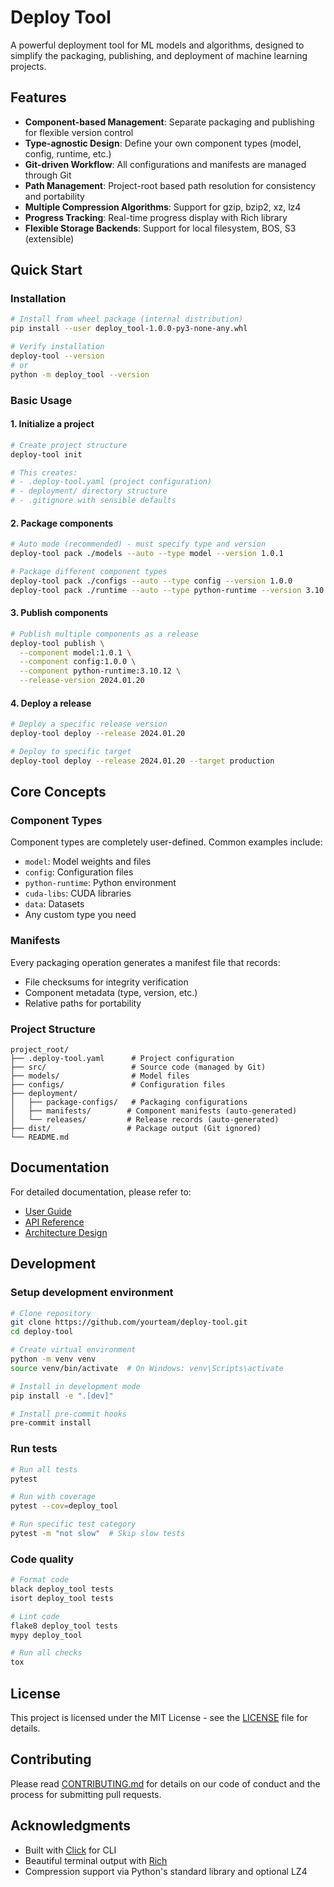 # Deploy Tool

A powerful deployment tool for ML models and algorithms, designed to simplify the packaging, publishing, and deployment of machine learning projects.

## Features

- **Component-based Management**: Separate packaging and publishing for flexible version control
- **Type-agnostic Design**: Define your own component types (model, config, runtime, etc.)
- **Git-driven Workflow**: All configurations and manifests are managed through Git
- **Path Management**: Project-root based path resolution for consistency and portability
- **Multiple Compression Algorithms**: Support for gzip, bzip2, xz, lz4
- **Progress Tracking**: Real-time progress display with Rich library
- **Flexible Storage Backends**: Support for local filesystem, BOS, S3 (extensible)

## Quick Start

### Installation

```bash
# Install from wheel package (internal distribution)
pip install --user deploy_tool-1.0.0-py3-none-any.whl

# Verify installation
deploy-tool --version
# or
python -m deploy_tool --version
```

### Basic Usage

#### 1. Initialize a project

```bash
# Create project structure
deploy-tool init

# This creates:
# - .deploy-tool.yaml (project configuration)
# - deployment/ directory structure
# - .gitignore with sensible defaults
```

#### 2. Package components

```bash
# Auto mode (recommended) - must specify type and version
deploy-tool pack ./models --auto --type model --version 1.0.1

# Package different component types
deploy-tool pack ./configs --auto --type config --version 1.0.0
deploy-tool pack ./runtime --auto --type python-runtime --version 3.10.12
```

#### 3. Publish components

```bash
# Publish multiple components as a release
deploy-tool publish \
  --component model:1.0.1 \
  --component config:1.0.0 \
  --component python-runtime:3.10.12 \
  --release-version 2024.01.20
```

#### 4. Deploy a release

```bash
# Deploy a specific release version
deploy-tool deploy --release 2024.01.20

# Deploy to specific target
deploy-tool deploy --release 2024.01.20 --target production
```

## Core Concepts

### Component Types

Component types are completely user-defined. Common examples include:

- `model`: Model weights and files
- `config`: Configuration files
- `python-runtime`: Python environment
- `cuda-libs`: CUDA libraries
- `data`: Datasets
- Any custom type you need

### Manifests

Every packaging operation generates a manifest file that records:
- File checksums for integrity verification
- Component metadata (type, version, etc.)
- Relative paths for portability

### Project Structure

```
project_root/
├── .deploy-tool.yaml      # Project configuration
├── src/                   # Source code (managed by Git)
├── models/                # Model files
├── configs/               # Configuration files
├── deployment/
│   ├── package-configs/   # Packaging configurations
│   ├── manifests/        # Component manifests (auto-generated)
│   └── releases/         # Release records (auto-generated)
├── dist/                 # Package output (Git ignored)
└── README.md
```

## Documentation

For detailed documentation, please refer to:
- [User Guide](docs/user_guide.md)
- [API Reference](docs/api_reference.md)
- [Architecture Design](docs/architecture.md)

## Development

### Setup development environment

```bash
# Clone repository
git clone https://github.com/yourteam/deploy-tool.git
cd deploy-tool

# Create virtual environment
python -m venv venv
source venv/bin/activate  # On Windows: venv\Scripts\activate

# Install in development mode
pip install -e ".[dev]"

# Install pre-commit hooks
pre-commit install
```

### Run tests

```bash
# Run all tests
pytest

# Run with coverage
pytest --cov=deploy_tool

# Run specific test category
pytest -m "not slow"  # Skip slow tests
```

### Code quality

```bash
# Format code
black deploy_tool tests
isort deploy_tool tests

# Lint code
flake8 deploy_tool tests
mypy deploy_tool

# Run all checks
tox
```

## License

This project is licensed under the MIT License - see the [LICENSE](LICENSE) file for details.

## Contributing

Please read [CONTRIBUTING.md](CONTRIBUTING.md) for details on our code of conduct and the process for submitting pull requests.

## Acknowledgments

- Built with [Click](https://click.palletsprojects.com/) for CLI
- Beautiful terminal output with [Rich](https://rich.readthedocs.io/)
- Compression support via Python's standard library and optional LZ4